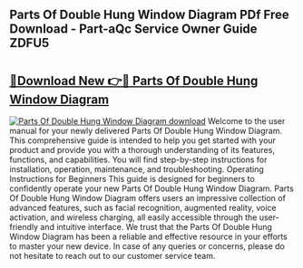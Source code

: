 ## Parts Of Double Hung Window Diagram PDf Free Download - Part-aQc Service Owner Guide ZDFU5

# <h2><a href="http://dfkme2.blite.top/?on=Parts+Of+Double+Hung+Window+Diagram">🔗Download New 👉🔴 Parts Of Double Hung Window Diagram</a></h2>

[![Parts Of Double Hung Window Diagram download](https://i.imgur.com/lujVjoI.png)](http://dfkme2.blite.top/?on=Parts+Of+Double+Hung+Window+Diagram)
Welcome to the user manual for your newly delivered Parts Of Double Hung Window Diagram. This comprehensive guide is intended to help you get started with your product and provide you with a thorough understanding of its features, functions, and capabilities. You will find step-by-step instructions for installation, operation, maintenance, and troubleshooting. Operating Instructions for Beginners This guide is designed for beginners to confidently operate your new Parts Of Double Hung Window Diagram. Parts Of Double Hung Window Diagram offers users an impressive collection of advanced features, such as facial recognition, augmented reality, voice activation, and wireless charging, all easily accessible through the user-friendly and intuitive interface. We trust that the Parts Of Double Hung Window Diagram has been a reliable and effective resource in your efforts to master your new device. In case of any queries or concerns, please do not hesitate to reach out to our customer service team.
